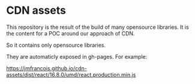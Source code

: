 # CDN assets

This repository is the result of the build of many opensource libraries.
It is the content for a POC around our approach of CDN.

So it contains only opensource libraries.

They are automaticly exposed in gh-pages. For example:

https://jmfrancois.github.io/cdn-assets/dist/react/16.8.0/umd/react.production.min.js

